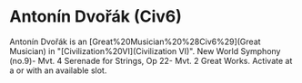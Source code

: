 # Antonín Dvořák (Civ6)

Antonín Dvořák is an [Great%20Musician%20%28Civ6%29](Great Musician) in "[Civilization%20VI](Civilization VI)".
 New World Symphony (no.9)- Mvt. 4
 Serenade for Strings, Op 22- Mvt. 2
Great Works.
Activate at a or with an available slot.